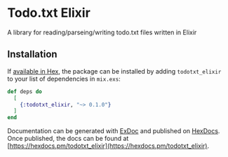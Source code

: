 # Todo.txt Elixir
A library for reading/parseing/writing todo.txt files written in Elixir


## Installation

If [available in Hex](https://hex.pm/docs/publish), the package can be installed
by adding `todotxt_elixir` to your list of dependencies in `mix.exs`:

```elixir
def deps do
  [
    {:todotxt_elixir, "~> 0.1.0"}
  ]
end
```

Documentation can be generated with [ExDoc](https://github.com/elixir-lang/ex_doc)
and published on [HexDocs](https://hexdocs.pm). Once published, the docs can
be found at [https://hexdocs.pm/todotxt_elixir](https://hexdocs.pm/todotxt_elixir).
